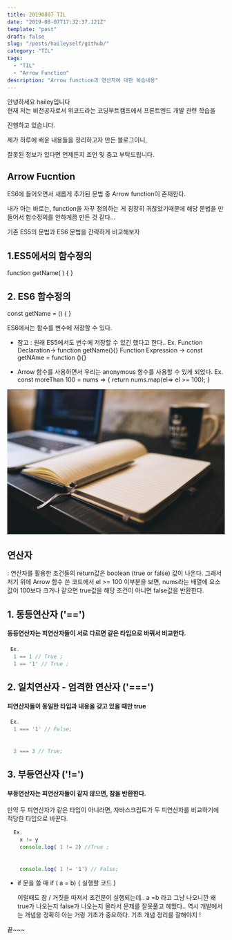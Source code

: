 ```yaml
---
title: 20190807 TIL 
date: "2019-08-07T17:32:37.121Z"
template: "post"
draft: false
slug: "/posts/haileyself/github/"
category: "TIL"
tags:
  - "TIL"
  - "Arrow Function"
description: "Arrow function과 연산자에 대한 복습내용"
---
```

안녕하세요 hailey입니다  
현재 저는 비전공자로서 위코드라는 코딩부트캠프에서 
프론트엔드 개발 관련 학습을 

진행하고 있습니다.


제가 하루에 배운 내용들을 정리하고자 만든 블로그이니,


잘못된 정보가 있다면 언제든지 조언 및 충고 부탁드립니다.
## Arrow Fucntion
ES6에 들어오면서 새롭게 추가된 문법 중 Arrow function이 존재한다.


내가 아는 바로는, 
function을 자꾸 정의하는 게 굉장히 귀찮았기때문에 
해당 문법을 만들어서 함수정의를 안하게끔 만든 것 같다...

기존 ES5의 문법과 ES6 문법을 간략하게 비교해보자

## 1.ES5에서의 함수정의
function getName( ) {
}

## 2. ES6 함수정의
 const getName = () {
 }

 ES6에서는 함수를 변수에 저장할 수 있다.
 * 참고 : 원래 ES5에서도 변수에 저장할 수 있긴 했다고 한다..
 Ex. Function Declaration-> function getName(){}
     Function Expression -> const getNAme = function (){}

 * Arrow 함수를 사용하면서 우리는 anonymous 함수를 사용할 수 있게 되었다.
  Ex.
   const moreThan 100 = nums => {
     return nums.map(el=> el >= 100);
   }

![Nulla faucibus vestibulum eros in tempus. Vestibulum tempor imperdiet velit nec dapibus](/media/image-2.jpg)

## 연산자
 : 연산자를 활용한 조건들의 return값은 boolean (true or false) 값이 나온다.
 그래서 저기 위에 Arrow 함수 쓴 코드에서 el >= 100 이부분을 보면,
 nums라는 배열에 요소 값이 100보다 크거나 같으면 true값을 
 해당 조건이 아니면 false값을 반환한다.

## 1. 동등연산자 ('==')
 #### 동등연산자는 피연산자들이 서로 다르면 같은 타입으로 바꿔서 비교한다.

  ```js 
   Ex.
    1 == 1 // True ;
    1 == '1' // True ; 
  ```

## 2. 일치연산자 - 엄격한 연산자 ('===')
  #### 피연산자들이 동일한 타입과 내용을 갖고 있을 때만 true 

  ```js 
   Ex.
    1 === '1' // False; 


    3 === 3 // True;
  ```



## 3. 부등연산자 ('!=')
#### 부등연산자는 피연산자들이 같지 않으면, 참을 반환한다. 
만약 두 피연산자가 같은 타입이 아니라면, 
자바스크립트가 두 피연산자를 비교하기에 적당한 타입으로 바꾼다.

  ```js
    Ex. 
      x != y 
      console.log( 1 != 2) //True ; 


      console.log( 1 != '1') // False; 
  ```


* if 문을 쓸 때 if ( a = b) {
  실행할 코드
}

  이럴때도 참 / 거짓을 따져서 조건문이 실행되는데.. 
  a =b 라고 그냥 나오니깐 왜 true가 나오는지 false가 나오는지 몰라서 
  문제를 잘못풀고 헤맸다..
  역시 개발에서는 개념을 정확히 아는 거랑 기초가 중요하다.
  기초 개념 정리를 잘해야지 !

끝~~~